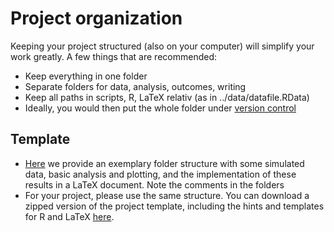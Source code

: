 # Project organization

Keeping your project structured (also on your computer) will simplify your work greatly. A few things that are recommended:

* Keep everything in one folder
* Separate folders for data, analysis, outcomes, writing
* Keep all paths in scripts, R, LaTeX relativ (as in ../data/datafile.RData)
* Ideally, you would then put the whole folder under [version control](https://github.com/florianhartig/ResearchSkills/tree/master/Labs/VersionControl)

## Template

* [Here](https://github.com/florianhartig/ResearchSkills/tree/master/Labs/ProjectOrganization/ExampleProject) we provide an exemplary folder structure with some simulated data, basic analysis and plotting, and the implementation of these results in a LaTeX document. Note the comments in the folders
* For your project, please use the same structure. You can download a zipped version of the project template, including the hints and templates for R and LaTeX [here](https://github.com/florianhartig/ResearchSkills/raw/master/Labs/ProjectOrganization/ExampleProject.zip).

 
